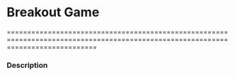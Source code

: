 # Breakout Game
==================================================================================================================================

### Description



